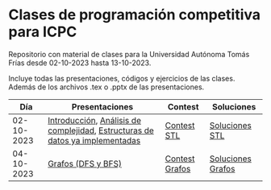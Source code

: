 # Clases de programación competitiva para ICPC
Repositorio con material de clases para la Universidad Autónoma Tomás Frías
desde 02-10-2023 hasta 13-10-2023.

Incluye todas las presentaciones, códigos y ejercicios de las clases. 
Además de los archivos .tex o .pptx de las presentaciones.

|Día|Presentaciones|Contest|Soluciones|
|---|---|---|---|
|02-10-2023| [Introducción](https://github.com/MickyOR/clases-ICPC-UATF2023/blob/main/Introduccion.pdf), [Análisis de complejidad](https://github.com/MickyOR/clases-ICPC-UATF2023/blob/main/ComplejidadDeTiempo.pdf), [Estructuras de datos ya implementadas](https://github.com/MickyOR/clases-ICPC-UATF2023/blob/main/EstructurasDeDatos.pdf)|[Contest STL](https://vjudge.net/contest/585295)|[Soluciones STL](https://github.com/MickyOR/clases-ICPC-UATF2023/tree/main/CodigoAuxiliar/ContestSTL)
|04-10-2023| [Grafos (DFS y BFS)](https://github.com/MickyOR/clases-ICPC-UATF2023/blob/main/DFS%20y%20BFS.pdf)| [Contest Grafos](https://vjudge.net/contest/585769)|[Soluciones Grafos](https://github.com/MickyOR/clases-ICPC-UATF2023/blob/main)